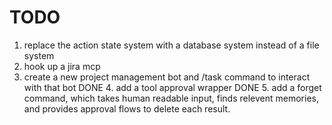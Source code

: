 # TODO


1. replace the action state system with a database system instead of a file system
2. hook up a jira mcp
3. create a new project management bot and /task command to interact with that bot
DONE 4. add a tool approval wrapper 
DONE 5. add a forget command, which takes human readable input, finds relevent memories, and provides approval flows to delete each result.